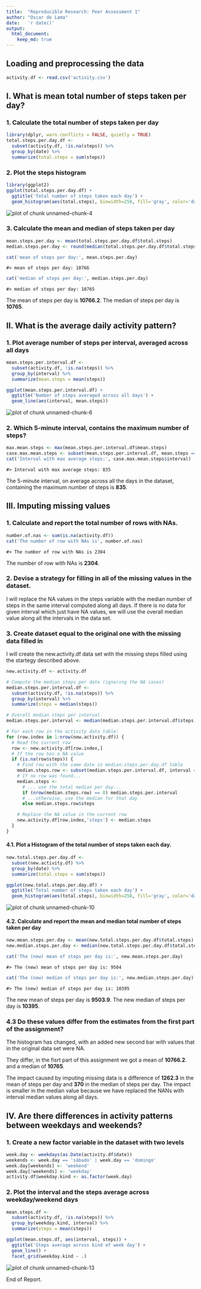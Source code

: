 ```yaml
---
title:  "Reproducible Research: Peer Assessment 1"
author: "Oscar de Lama"
date:   'r date()'
output: 
  html_document:
    keep_md: true
---
```





## Loading and preprocessing the data

```r
activity.df <- read.csv('activity.csv')
```



## I. What is mean total number of steps taken per day?

### 1. Calculate the total number of steps taken per day


```r
library(dplyr, warn.conflicts = FALSE, quietly = TRUE)
total.steps.per.day.df <-
  subset(activity.df, !is.na(steps)) %>%
  group_by(date) %>%
  summarize(total.steps = sum(steps))
```

### 2. Plot the steps histogram


```r
library(ggplot2)
ggplot(total.steps.per.day.df) +
  ggtitle('Total number of steps taken each day') +
  geom_histogram(aes(total.steps), binwidth=250, fill='gray', color='darkgreen')
```

![plot of chunk unnamed-chunk-4](figure/unnamed-chunk-4-1.png) 

### 3. Calculate the mean and median of steps taken per day


```r
mean.steps.per.day <- mean(total.steps.per.day.df$total.steps)
median.steps.per.day <- round(median(total.steps.per.day.df$total.steps))

cat('mean of steps per day:', mean.steps.per.day)
```

```
#> mean of steps per day: 10766
```

```r
cat('median of steps per day:', median.steps.per.day)
```

```
#> median of steps per day: 10765
```

The mean of steps per day is **10766.2**.
The median of steps per day is **10765**.

## II. What is the average daily activity pattern?

### 1. Plot average number of steps per interval, averaged across all days


```r
mean.steps.per.interval.df <-
  subset(activity.df, !is.na(steps)) %>%
  group_by(interval) %>%
  summarize(mean.steps = mean(steps))

ggplot(mean.steps.per.interval.df) +
  ggtitle('Number of steps averaged across all days') +
  geom_line(aes(interval, mean.steps))
```

![plot of chunk unnamed-chunk-6](figure/unnamed-chunk-6-1.png) 

### 2. Which 5-minute interval, contains the maximum number of steps?


```r
max.mean.steps <- max(mean.steps.per.interval.df$mean.steps)
case.max.mean.steps <- subset(mean.steps.per.interval.df, mean.steps == max.mean.steps)
cat('Interval with max average steps:', case.max.mean.steps$interval)
```

```
#> Interval with max average steps: 835
```

The 5-minute interval, on average across all the days in the dataset, containing the maximum number of steps is **835**.

## III. Imputing missing values

### 1. Calculate and report the total number of rows with NAs.


```r
number.of.nas <- sum(is.na(activity.df))
cat('The number of row with NAs is', number.of.nas)
```

```
#> The number of row with NAs is 2304
```

The number of row with NAs is **2304**.

### 2. Devise a strategy for filling in all of the missing values in the dataset.

I will replace the NA values in the steps variable with the median number of steps in the same interval computed along all days. If there is no data for given interval which just have NA values, we will use the overall median value along all the intervals in the data set.

### 3. Create dataset equal to the original one with the missing data filled in

I will create the new.activity.df data set with the missing steps filled using the startegy described above.


```r
new.activity.df <- activity.df

# Compute the median steps per date (ignoring the NA cases)
median.steps.per.interval.df <-
  subset(activity.df, !is.na(steps)) %>%
  group_by(interval) %>%
  summarize(steps = median(steps))

# Overall median steps per interval
median.steps.per.interval <- median(median.steps.per.interval.df$steps)

# For each row in the activity data table:
for (row.index in 1:nrow(new.activity.df)) {
  # Read the current row
  row <- new.activity.df[row.index,]
  # If the row has a NA value
  if (is.na(row$steps)) {
    # Find row with the same date in median.steps.per.day.df table
    median.steps.row <- subset(median.steps.per.interval.df, interval == row$interval)
    # If no row was found...
    median.steps <-
      # ... use the total median per day...
      if (nrow(median.steps.row) == 0) median.steps.per.interval
      # ...otherwise, use the median for that day
      else median.steps.row$steps

    # Replace the NA value in the current row
    new.activity.df[row.index,'steps'] <- median.steps
  }
}
```

#### 4.1. Plot a  Histogram of the total number of steps taken each day.


```r
new.total.steps.per.day.df <-
  subset(new.activity.df) %>%
  group_by(date) %>%
  summarize(total.steps = sum(steps))

ggplot(new.total.steps.per.day.df) +  
  ggtitle('Total number of steps taken each day') +
  geom_histogram(aes(total.steps), binwidth=250, fill='gray', color='darkgreen')
```

![plot of chunk unnamed-chunk-10](figure/unnamed-chunk-10-1.png) 


#### 4.2. Calculate and report the mean and median total number of steps taken per day


```r
new.mean.steps.per.day <- mean(new.total.steps.per.day.df$total.steps)
new.median.steps.per.day <- median(new.total.steps.per.day.df$total.steps)

cat('The (new) mean of steps per day is:', new.mean.steps.per.day)
```

```
#> The (new) mean of steps per day is: 9504
```

```r
cat('The (new) median of steps per day is:', new.median.steps.per.day)
```

```
#> The (new) median of steps per day is: 10395
```

The new mean of steps per day is **9503.9**.
The new median of steps per day is **10395**.

### 4.3 Do these values differ from the estimates from the first part of the assignment?

The histogram has changed, with an added new second bar with values that in the original data set were NA.

They differ, in the fisrt part of this assignment we got a mean of **10766.2**.
and a median of **10765**. 

The impact caused by imputing missing data is a difference of **1262.3** in the mean of steps per day and **370** in the median of steps per day. The impact is smaller in the median value because we have replaced the NANs with interval median values along all days.

## IV. Are there differences in activity patterns between weekdays and weekends?

### 1. Create a new factor variable in the dataset with two levels


```r
week.day <- weekdays(as.Date(activity.df$date))
weekends <- week.day == 'sábado' | week.day == 'domingo'
week.day[weekends] <- 'weekend'
week.day[!weekends] <- 'weekday'
activity.df$weekday.kind <- as.factor(week.day)
```

### 2. Plot the interval and the steps average across weekday/weekend days


```r
mean.steps.df <-
  subset(activity.df, !is.na(steps)) %>%
  group_by(weekday.kind, interval) %>%
  summarize(steps = mean(steps))

ggplot(mean.steps.df, aes(interval, steps)) +
  ggtitle('Steps average across kind of week day') +
  geom_line() +
  facet_grid(weekday.kind ~ .)
```

![plot of chunk unnamed-chunk-13](figure/unnamed-chunk-13-1.png) 

End of Report.
